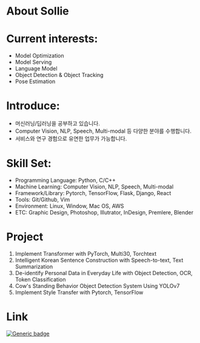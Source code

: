 <!--
## Hi there 👋

**soline013/soline013** is a ✨ _special_ ✨ repository because its `README.md` (this file) appears on your GitHub profile.

Here are some ideas to get you started:

- 🔭 I’m currently working on ...
- 🌱 I’m currently learning ...
- 👯 I’m looking to collaborate on ...
- 🤔 I’m looking for help with ...
- 💬 Ask me about ...
- 📫 How to reach me: ...
- 😄 Pronouns: ...
- ⚡ Fun fact: ...
-->

# About Sollie

# Current interests:

 - Model Optimization
 - Model Serving
 - Language Model
 - Object Detection & Object Tracking
 - Pose Estimation

# Introduce:

 - 머신러닝/딥러닝을 공부하고 있습니다.
 - Computer Vision, NLP, Speech, Multi-modal 등 다양한 분야를 수행합니다.
 - 서비스와 연구 경험으로 유연한 업무가 가능합니다.

# Skill Set:

 - Programming Language: Python, C/C++
 - Machine Learning: Computer Vision, NLP, Speech, Multi-modal
 - Framework/Library: Pytorch, TensorFlow, Flask, Django, React
 - Tools: Git/Github, Vim
 - Environment: Linux, Window, Mac OS, AWS
 - ETC: Graphic Design, Photoshop, Illutrator, InDesign, Premlere, Blender

# Project

 1. Implement Transformer with PyTorch, Multi30, Torchtext
 2. Intelligent Korean Sentence Construction with Speech-to-text, Text Summarization
 3. De-identify Personal Data in Everyday Life with Object Detection, OCR, Token Classification
 4. Cow's Standing Behavior Object Detection System Using YOLOv7
 5. Implement Style Transfer with Pytorch, TensorFlow

# Link

[![Generic badge](https://shields.io/badge/Linkedin-Hyeonsol-blue.svg)](https://www.linkedin.com/in/hyeonsol-sim/)
<!-- [![Generic badge](https://shields.io/badge/Notion-Machine_Learning-blue.svg)](https://www.notion.so/asollie/Machine-Learning-f4a1ecdfd6d94ce1899b007b47663b30) -->
